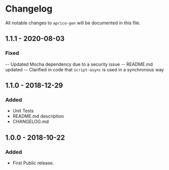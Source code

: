 # Changelog
All notable changes to `aprico-gen` will be documented in this file.

## 1.1.1 - 2020-08-03
### Fixed
-- Updated Mocha dependency due to a security issue
-- README.md updated
-- Clarified in code that `script-async` is used in a synchronous way

## 1.1.0 - 2018-12-29
### Added
- Unit Tests
- README.md description
- CHANGELOG.md

## 1.0.0 - 2018-10-22
### Added
- First Public release.
